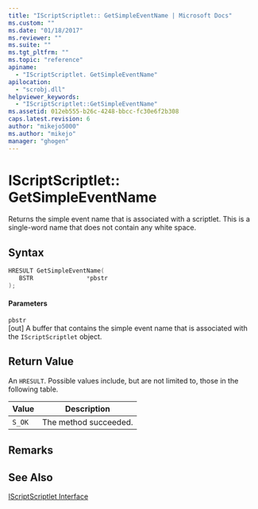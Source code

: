 ```yaml
---
title: "IScriptScriptlet:: GetSimpleEventName | Microsoft Docs"
ms.custom: ""
ms.date: "01/18/2017"
ms.reviewer: ""
ms.suite: ""
ms.tgt_pltfrm: ""
ms.topic: "reference"
apiname: 
  - "IScriptScriptlet. GetSimpleEventName"
apilocation: 
  - "scrobj.dll"
helpviewer_keywords: 
  - "IScriptScriptlet::GetSimpleEventName"
ms.assetid: 012eb555-b26c-4248-bbcc-fc30e6f2b308
caps.latest.revision: 6
author: "mikejo5000"
ms.author: "mikejo"
manager: "ghogen"
---
```

# IScriptScriptlet:: GetSimpleEventName
Returns the simple event name that is associated with a scriptlet. This is a single-word name that does not contain any white space.  
  
## Syntax  
  
```cpp
HRESULT GetSimpleEventName(  
   BSTR               *pbstr  
);  
```  
  
#### Parameters  
 `pbstr`  
 [out] A buffer that contains the simple event name that is associated with the `IScriptScriptlet` object.  
  
## Return Value  
 An `HRESULT`. Possible values include, but are not limited to, those in the following table.  
  
|Value|Description|  
|-----------|-----------------|  
|`S_OK`|The method succeeded.|  
  
## Remarks  
  
## See Also  
 [IScriptScriptlet Interface](../../winscript/reference/iscriptscriptlet-interface.md)